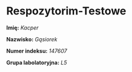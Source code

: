 # Respozytorim-Testowe

**Imię:** *Kacper*

**Nazwisko:** *Gąsiorek*

**Numer indeksu:** *147607*

**Grupa labolatoryjna:** *L5*
